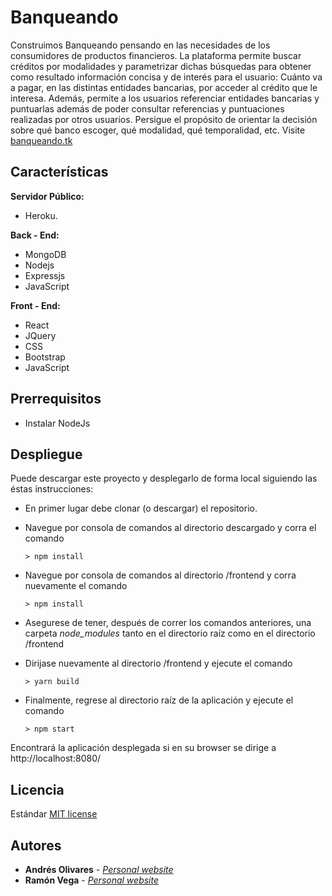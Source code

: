 # Banqueando
Construimos Banqueando pensando en las necesidades de los consumidores de productos financieros. La plataforma permite buscar créditos por modalidades y parametrizar dichas búsquedas para obtener como resultado información concisa y de interés para el usuario: Cuánto va a pagar, en las distintas entidades bancarias, por acceder al crédito que le interesa. Además, permite a los usuarios referenciar entidades bancarias y puntuarlas además de poder consultar referencias y puntuaciones realizadas por otros usuarios. Persigue el propósito de orientar la decisión sobre qué banco escoger, qué modalidad, qué temporalidad, etc. Visite [banqueando.tk](https://banqueando.herokuapp.com)

## Características

**Servidor Público:**
- Heroku.

**Back - End:**
- MongoDB
- Nodejs
- Expressjs 
- JavaScript 

**Front - End:**
- React
- JQuery
- CSS
- Bootstrap
- JavaScript

## Prerrequisitos
* Instalar NodeJs

## Despliegue

Puede descargar este proyecto y desplegarlo de forma local siguiendo las éstas instrucciones:
* En primer lugar debe clonar (o descargar) el repositorio.
* Navegue por consola de comandos al directorio descargado y corra el comando
  ```
  > npm install
  ```
* Navegue por consola de comandos al directorio /frontend y corra nuevamente el comando
  ```
  > npm install
  ```  
* Asegurese de tener, después de correr los comandos anteriores, una carpeta *node_modules* tanto en el directorio raíz como en el directorio /frontend

* Dirijase nuevamente al directorio /frontend y ejecute el comando
  ```
  > yarn build
  ```  
* Finalmente, regrese al directorio raíz de la aplicación y ejecute el comando 
   ```
  > npm start
  ```

Encontrará la aplicación desplegada si en su browser se dirige a http://localhost:8080/

## Licencia
Estándar [MIT license](https://github.com/sneiderV/restaurantsDis/blob/master/LICENSE)  

## Autores
* **Andrés Olivares** - [*Personal website*](https://af-olivares10.github.io/)
* **Ramón Vega** - [*Personal website*](https://ramonvega96.github.io/)

